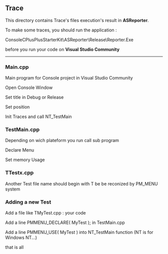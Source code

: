 ## Trace

This directory contains Trace's files execution's result in **ASReporter**. 

To make some traces, you should run the application :

ConsoleCPlusPlusStarterKit\ASReporter\Release\Reporter.Exe

before you run your code on **Visual Studio Community**

----------


### Main.cpp

Main program for Console project in Visual Studio Community

Open Console Window

Set title in Debug or Release

Set position

Init Traces and call NT_TestMain

### TestMain.cpp

Depending on wich plateform you run call sub program

Declare Menu

Set memory Usage

### TTestx.cpp

Another Test file name should begin with T be be reconized by PM_MENU system

### Adding a new Test

Add a file like TMyTest.cpp : your code

Add a line PMMENU_DECLARE( MyTest ); in TestMain.cpp

Add a line PMMENU_USE( MyTest ) into NT_TestMain function (NT is for Windows NT...)

that is all




